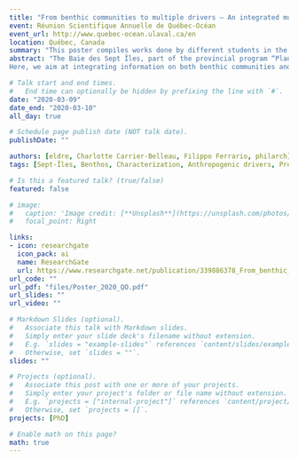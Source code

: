```yaml
---
title: "From benthic communities to multiple drivers – An integrated multi-approach study of the Baie des Sept Îles"
event: Réunion Scientifique Annuelle de Québec-Océan
event_url: http://www.quebec-ocean.ulaval.ca/en
location: Québec, Canada
summary: "This poster compiles works done by different students in the laboratory. [Best Poster Award]"
abstract: "The Baie des Sept Îles, part of the provincial program “Plan Nord”, hosts one of the largest deep water ports in North America. Many human activities (e.g. fisheries, ore transformation) occur in the bay, which can affect natural ecosystems and potentially modify services they provide. As coastal ecosystems rank among the most vulnerable ecosystems, benthic communities are an ideal marker of ecosystem status.
Here, we aim at integrating information on both benthic communities and potential drivers of impacts to monitor the ecosystem status and to identify management actions. We present the results of a multi-approach study that a) characterized different ecological components in the bay, b) assessed the overall environmental status and c) detected effects of multiple drivers on benthic species. With this study, we provide an integrative framework to monitor the status of coastal benthic ecosystems and pave the way to inform managers on actionable policies in industrial harbour areas."

# Talk start and end times.
#   End time can optionally be hidden by prefixing the line with `#`.
date: "2020-03-09"
date_end: "2020-03-10"
all_day: true

# Schedule page publish date (NOT talk date).
publishDate: ""

authors: [eldre, Charlotte Carrier-Belleau, Filippo Ferrario, philarch]
tags: [Sept-Îles, Benthos, Characterization, Anthropogenic drivers, Prediction, Indicators, Mesocosms]

# Is this a featured talk? (true/false)
featured: false

# image:
#   caption: 'Image credit: [**Unsplash**](https://unsplash.com/photos/bzdhc5b3Bxs)'
#   focal_point: Right

links:
- icon: researchgate
  icon_pack: ai
  name: ResearchGate
  url: https://www.researchgate.net/publication/339886378_From_benthic_communities_to_multiple_drivers_an_integrated_multi-approach_study_of_the_Baie_des_Sept_Iles
url_code: ""
url_pdf: "files/Poster_2020_QO.pdf"
url_slides: ""
url_video: ""

# Markdown Slides (optional).
#   Associate this talk with Markdown slides.
#   Simply enter your slide deck's filename without extension.
#   E.g. `slides = "example-slides"` references `content/slides/example-slides.md`.
#   Otherwise, set `slides = ""`.
slides: ""

# Projects (optional).
#   Associate this post with one or more of your projects.
#   Simply enter your project's folder or file name without extension.
#   E.g. `projects = ["internal-project"]` references `content/project/deep-learning/index.md`.
#   Otherwise, set `projects = []`.
projects: [PhD]

# Enable math on this page?
math: true
---
```

